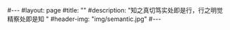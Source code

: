 #---
#layout: page
#title: ""
#description: "知之真切笃实处即是行，行之明觉精察处即是知 "
#header-img: "img/semantic.jpg"
#---



